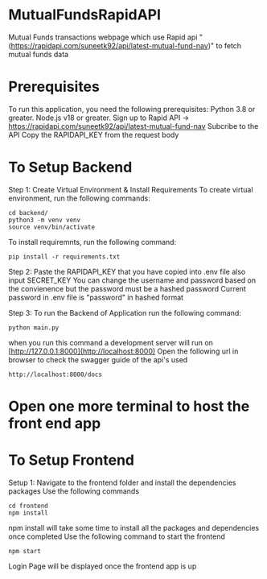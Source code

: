 # MutualFundsRapidAPI
Mutual Funds transactions webpage which use Rapid api "(https://rapidapi.com/suneetk92/api/latest-mutual-fund-nav)" to fetch mutual funds data

# Prerequisites
To run this application, you need the following prerequisites:
Python 3.8 or greater.
Node.js v18 or greater.
Sign up to Rapid API -> https://rapidapi.com/suneetk92/api/latest-mutual-fund-nav
Subcribe to the API
Copy the RAPIDAPI_KEY from the request body

# To Setup Backend
Step 1: Create Virtual Environment & Install Requirements
To create virtual environment, run the following commands:
```
cd backend/
python3 -m venv venv
source venv/bin/activate
```
To install requiremnts, run the following command:
```
pip install -r requirements.txt
```
Step 2: Paste the RAPIDAPI_KEY that you have copied into .env file also input SECRET_KEY
You can change the username and password based on the convienence but the password must be a hashed password
Current password in .env file is "password" in hashed format

Step 3: To run the Backend of Application
run the following command:
```
python main.py
```
when you run this command a development server will run on [http://127.0.0.1:8000](http://localhost:8000)
Open the following url in browser to check the swagger guide of the api's used
```
http://localhost:8000/docs
```

# Open one more terminal to host the front end app

# To Setup Frontend
Setup 1: Navigate to the frontend folder and install the dependencies packages
Use the following commands
```
cd frontend
npm install
```
npm install will take some time to install all the packages and dependencies once completed
Use the following command to start the frontend
```
npm start
```

Login Page will be displayed once the frontend app is up
